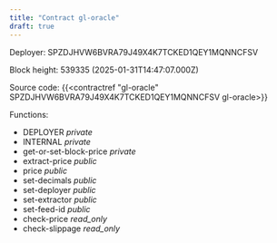 ```yaml
---
title: "Contract gl-oracle"
draft: true
---
```

Deployer: SPZDJHVW6BVRA79J49X4K7TCKED1QEY1MQNNCFSV


 



Block height: 539335 (2025-01-31T14:47:07.000Z)

Source code: {{<contractref "gl-oracle" SPZDJHVW6BVRA79J49X4K7TCKED1QEY1MQNNCFSV gl-oracle>}}

Functions:

* DEPLOYER _private_
* INTERNAL _private_
* get-or-set-block-price _private_
* extract-price _public_
* price _public_
* set-decimals _public_
* set-deployer _public_
* set-extractor _public_
* set-feed-id _public_
* check-price _read_only_
* check-slippage _read_only_
